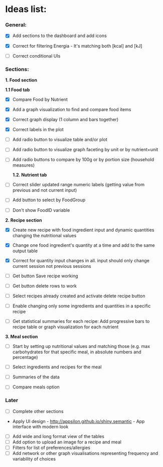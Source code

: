 # Ideas list:

### General:

- [x] Add sections to the dashboard and add icons 
- [x] Correct for filtering Energia - It's matching both [kcal] and [kJ]
- [ ] Correct conditional UIs  


### Sections:

**1. Food section** 

  **1.1 Food tab**
  
- [x] Compare Food by Nutrient
- [x] Add a graph visualization to find and compare food items 
- [x] Correct graph display (1 column and bars together)
- [x] Correct labels in the plot
- [ ] Add radio button to visualize table and/or plot
- [ ] Add radio button to visualize graph faceting by unit or by nutrient+unit
- [ ] Add radio buttons to compare by 100g or by portion size (household measures)

  **1.2. Nutrient tab**
  
- [ ] Correct slider updated range numeric labels (getting value from previous and not current input) 
- [ ] Add button to select by FoodGroup 
- [ ] Don't show FoodID variable

**2. Recipe section**

- [x] Create new recipe with food ingredient input and dynamic quantities changing the nutritional values 
- [x] Change one food ingredient's quantity at a time and add to the same output table 
- [x] Correct for quantity input changes in all. input should only change current session not previous sessions
- [ ] Get button Save recipe working 
- [ ] Get button delete rows to work
- [ ] Select recipes already created and activate delete recipe button
- [ ] Enable changing only some ingredients and quantities in a specific recipe
- [ ] Get statistical summaries for each recipe: Add progressive bars to recipe table or graph visualization for each nutrient 


**3. Meal section**

- [ ] Start by setting up nutritional values and matching those (e.g. max carbohydrates for that specific meal, in absolute numbers and percentage)
- [ ] Select ingredients and recipes for the meal
- [ ] Summaries of the data
- [ ] Compare meals option


### Later

- [ ] Complete other sections
- Apply UI design - http://appsilon.github.io/shiny.semantic - App interface with modern look
- [ ] Add wide and long format view of the tables
- [ ] Add option to upload an image for a recipe and meal
- [ ] Filters for list of preferences/allergies
- [ ] Add network or other graph visualisations representing frequency and variability of choices 
